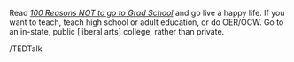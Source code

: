 Read [*100 Reasons NOT to go to Grad School*](http://100rsns.blogspot.com) and go live a happy life. If you want to teach, teach high school or adult education, or do OER/OCW. Go to an in-state, public \[liberal arts\] college, rather than private.

/TEDTalk
